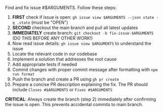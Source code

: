 Find and fix issue #$ARGUMENTS. Follow these steps:

1. **FIRST** check if issue is open: `gh issue view $ARGUMENTS --json state -q .state` (must be "OPEN")
2. **SECOND** checkout the main branch and pull all latest updates
3. **IMMEDIATELY** create branch: `git checkout -b fix-issue-$ARGUMENTS` (DO THIS BEFORE ANY OTHER WORK!)
4. Now read issue details: `gh issue view $ARGUMENTS` to understand the issue
5. Locate the relevant code in our codebase
6. Implement a solution that addresses the root cause
7. Add appropriate tests if needed
8. Commit changes with proper commit message after formatting with `npm run format`
9. Push the branch and create a PR using `gh pr create`
10. Prepare a concise PR description explaining the fix. The PR should include `Closes #$ARGUMENTS` or `Fixes #$ARGUMENTS`

**CRITICAL**: Always create the branch (step 2) immediately after confirming the issue is open. This prevents accidental commits to main branch.
